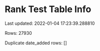 # Rank Test Table Info
Last updated: 2022-01-04 17:23:39.288810

Rows: 27930

Duplicate date_added rows: []

